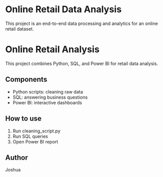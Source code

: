 # Online Retail Data Analysis

This project is an end-to-end data processing and analytics for an online retail dataset.
 


# Online Retail Analysis

This project combines Python, SQL, and Power BI for retail data analysis.

## Components
- Python scripts: cleaning raw data
- SQL: answering business questions
- Power BI: interactive dashboards

## How to use
1. Run cleaning_script.py
2. Run SQL queries
3. Open Power BI report


## Author
Joshua